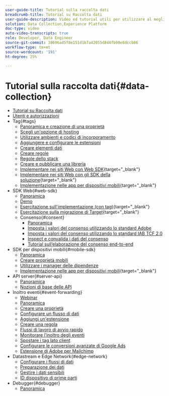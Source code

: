 ```yaml
---
user-guide-title: Tutorial sulla raccolta dati
breadcrumb-title: Tutorial su Raccolta dati
user-guide-description: Video ed tutorial utili per utilizzare al meglio la funzione Raccolta dati in Experience Platform.
solution: Data Collection,Experience Platform
doc-type: video
auto-video-transcripts: true
role: Developer, Data Engineer
source-git-commit: 38696ad5f8e151d1b7a42055d844fb98e8dccb86
workflow-type: tm+mt
source-wordcount: '191'
ht-degree: 25%

---
```



# Tutorial sulla raccolta dati{#data-collection}

+ [Tutorial su Raccolta dati](overview.md)
+ [Utenti e autorizzazioni](admin/users-and-permissions.md)
+ Tag{#tags}
   + [Panoramica e creazione di una proprietà](tags/create-a-property.md)
   + [Scegli un&#39;opzione di hosting](tags/choose-a-hosting-option.md)
   + [Utilizzare ambienti e codici di incorporamento](tags/use-environments-and-embed-codes.md)
   + [Aggiungere e configurare le estensioni](tags/add-and-configure-extensions.md)
   + [Creare elementi dati](tags/create-data-elements.md)
   + [Creare regole](tags/build-rules.md)
   + [Regole dello stack](tags/stack-rules.md)
   + [Creare e pubblicare una libreria](tags/build-and-publish-a-library.md)
   + [Implementare nei siti Web con Web SDK](https://experienceleague.adobe.com/docs/platform-learn/implement-web-sdk/overview.html?lang=it){target="_blank"}
   + [Implementare nei siti Web con gli SDK della soluzione](https://experienceleague.adobe.com/docs/platform-learn/implement-in-websites/overview.html){target="_blank"}
   + [Implementazione nelle app per dispositivi mobili](https://experienceleague.adobe.com/docs/platform-learn/implement-mobile-sdk/overview.html?lang=it){target="_blank"}
+ SDK Web{#web-sdk}
   + [Panoramica](web-sdk/overview.md)
   + [Demo](web-sdk/demo.md)
   + [Esercitazione sull&#39;implementazione (con tag)](https://experienceleague.adobe.com/docs/platform-learn/implement-web-sdk/overview.html?lang=it){target="_blank"}
   + [Esercitazione sulla migrazione di Target](https://experienceleague.adobe.com/docs/platform-learn/migrate-target-to-websdk/introduction.html){target="_blank"}
   + Consenso{#consent}
      + [Panoramica](web-sdk/consent/overview.md)
      + [Imposta i valori del consenso utilizzando lo standard Adobe](web-sdk/consent/set-consent-adobe.md)
      + [Imposta i valori del consenso utilizzando lo standard IAB TCF 2.0](web-sdk/consent/set-consent-iab.md)
      + [Inspect e convalida i dati del consenso](web-sdk/consent/inspect.md)
      + [Tutorial sull’elaborazione del consenso end-to-end](web-sdk/consent/tutorial.md)
+ SDK per dispositivi mobili{#mobile-sdk}
   + [Panoramica](mobile-sdk/overview.md)
   + [Creare proprietà mobili](mobile-sdk/create-mobile-properties.md)
   + [Utilizzare i manager delle dipendenze](mobile-sdk/use-dependency-managers.md)
   + [Implementazione nelle app per dispositivi mobili](https://experienceleague.adobe.com/docs/platform-learn/implement-mobile-sdk/overview.html?lang=it){target="_blank"}
+ API server{#server-api}
   + [Panoramica](server-api/overview.md)
   + [Nozioni di base delle API](server-api/introduction.md)
+ Inoltro eventi{#event-forwarding}
   + [Webinar](event-forwarding/webinar.md)
   + [Panoramica](event-forwarding/overview.md)
   + [Creare una proprietà](event-forwarding/create-a-property.md)
   + [Configurare un flusso di dati](event-forwarding/set-up-a-datastream.md)
   + [Aggiungi un&#39;estensione](event-forwarding/add-an-extension.md)
   + [Creare una regola](event-forwarding/create-a-rule.md)
   + [Flussi di lavoro di avvio rapido](event-forwarding/quick-start-workflows.md)
   + [Monitorare l’inoltro degli eventi](event-forwarding/monitor.md)
   + [Spostare i tag lato client](event-forwarding/consider-moving-tags.md)
   + [Configurare le conversioni avanzate di Google Ads](event-forwarding/set-up-google-ads-enhanced-conversions.md)
   + [Estensione di Adobe per Mailchimp](event-forwarding/adobe-extension-for-mailchimp.md)
+ Datastream e Edge Network{#edge-network}
   + [Configurare i flussi di dati](edge/configure-datastreams.md)
   + [Preparazione dei dati](edge/data-prep.md)
   + [Gestire i dati sensibili](edge/manage-sensitive-data-in-datastreams.md)
   + [ID dispositivo di prime parti](edge/generate-first-party-device-ids.md)
+ Debugger{#debugger}
   + [Panoramica](debugger/overview.md)
